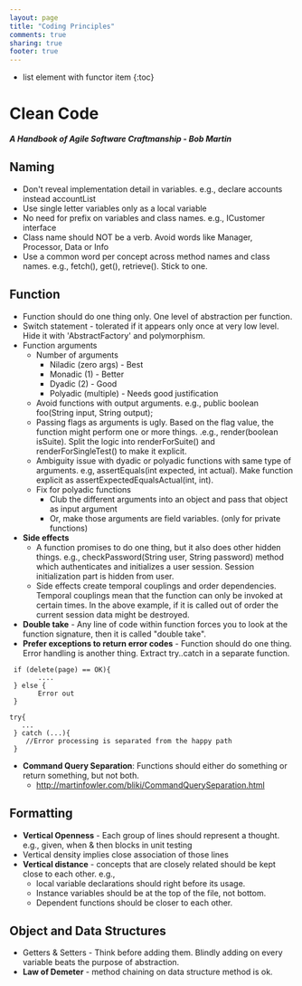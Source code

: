 ```yaml
---
layout: page
title: "Coding Principles"
comments: true
sharing: true
footer: true
---
```


* list element with functor item
{:toc}


# Clean Code
***A Handbook of Agile Software Craftmanship - Bob Martin***

## Naming
* Don't reveal implementation detail in variables. e.g., declare accounts instead accountList
* Use single letter variables only as a local variable
* No need for prefix on variables and class names. e.g., ICustomer interface
* Class name should NOT be a verb. Avoid words like Manager, Processor, Data or Info
* Use a common word per concept across method names and class names. e.g., fetch(), get(), retrieve(). Stick to one.

## Function
* Function should do one thing only. One level of abstraction per function.
* Switch statement - tolerated if it appears only once at very low level. Hide it with 'AbstractFactory' and polymorphism.
* Function arguments
  * Number of arguments
    * Niladic (zero args) - Best
    * Monadic (1) - Better
    * Dyadic (2) - Good
    * Polyadic (multiple) - Needs good justification
  * Avoid functions with output arguments. e.g., public boolean foo(String input, String output);
  * Passing flags as arguments is ugly. Based on the flag value, the function might perform one or more things. .e.g., render(boolean isSuite). Split the logic into renderForSuite() and renderForSingleTest() to make it explicit.
  * Ambiguity issue with dyadic or polyadic functions with same type of arguments. e.g, assertEquals(int expected, int actual). Make function explicit as assertExpectedEqualsActual(int, int).
  * Fix for polyadic functions
    * Club the different arguments into an object and pass that object as input argument
    * Or, make those arguments are field variables. (only for private functions)
* **Side effects**
  * A function promises to do one thing, but it also does other hidden things. e.g., checkPassword(String user, String password) method which authenticates and initializes a user session. Session initialization part is hidden from user.
  * Side effects create temporal couplings and order dependencies. Temporal couplings mean that the function can only be invoked at certain times. In the above example, if it is called out of order the current session data might be destroyed.
* **Double take** - Any line of code within function forces you to look at the function signature, then it is called "double take".
* **Prefer exceptions to return error codes** - Function should do one thing. Error handling is another thing. Extract try..catch in a separate function.

```
 if (delete(page) == OK){
       ....
 } else {
       Error out
 }
```

```
try{
   ...
 } catch (...){
    //Error processing is separated from the happy path
 } 
```
* **Command Query Separation**: Functions should either do something or return something, but not both.
  * http://martinfowler.com/bliki/CommandQuerySeparation.html

## Formatting
* **Vertical Openness** - Each group of lines should represent a thought. e.g., given, when & then blocks in unit testing
* Vertical density implies close association of those lines
* **Vertical distance** - concepts that are closely related should be kept close to each other. e.g., 
  * local variable declarations should right before its usage. 
  * Instance variables should be at the top of the file, not bottom.
  * Dependent functions should be closer to each other.

## Object and Data Structures 
* Getters & Setters - Think before adding them. Blindly adding on every variable beats the purpose of abstraction.
* **Law of Demeter** - method chaining on data structure method is ok.